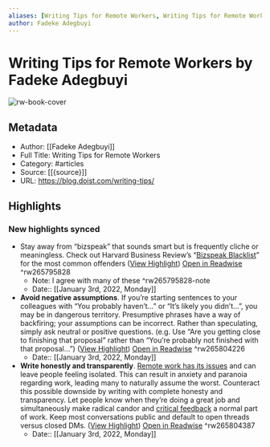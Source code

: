 ```yaml
---
aliases: [Writing Tips for Remote Workers, Writing Tips for Remote Workers]
author: Fadeke Adegbuyi
---
```

# Writing Tips for Remote Workers by Fadeke Adegbuyi

![rw-book-cover](https://readwise-assets.s3.amazonaws.com/static/images/article0.00998d930354.png)

## Metadata
- Author: [[Fadeke Adegbuyi]]
- Full Title: Writing Tips for Remote Workers
- Category: #articles
- Source: [[{source}]]
- URL: https://blog.doist.com/writing-tips/

## Highlights
### New highlights synced
- Stay away from “bizspeak” that sounds smart but is frequently cliche or meaningless. Check out Harvard Business Review’s “[Bizspeak Blacklist](https://hbr.org/2013/03/a-bizspeak-blacklist)” for the most common offenders ([View Highlight](https://read.readwise.io/read/01frew8nrt7szw1fyzt2shnf46)) [Open in Readwise](https://readwise.io/open/265795828) ^rw265795828
    - Note: I agree with many of these ^rw265795828-note
    - Date:: [[January 3rd, 2022, Monday]]
- **Avoid negative assumptions**. If you’re starting sentences to your colleagues with “You probably haven’t…” or “It’s likely you didn’t…”, you may be in dangerous territory. Presumptive phrases have a way of backfiring; your assumptions can be incorrect. Rather than speculating, simply ask neutral or positive questions. (e.g. Use “Are you getting close to finishing that proposal” rather than “You’re probably not finished with that proposal…”) ([View Highlight](https://read.readwise.io/read/01frezcwkd7w1szrtspznbxtpn)) [Open in Readwise](https://readwise.io/open/265804226) ^rw265804226
    - Date:: [[January 3rd, 2022, Monday]]
- **Write honestly and transparently**. [Remote work has its issues](https://blog.doist.com/remote-work-mental-health/) and can leave people feeling isolated. This can result in anxiety and paranoia regarding work, leading many to naturally assume the worst. Counteract this possible downside by writing with complete honesty and transparency. Let people know when they’re doing a great job and simultaneously make radical candor and [critical feedback](https://blog.doist.com/handle-negative-feedback/) a normal part of work. Keep most conversations public and default to open threads versus closed DMs. ([View Highlight](https://read.readwise.io/read/01frezn26j7t469148m8eg9cdp)) [Open in Readwise](https://readwise.io/open/265804387) ^rw265804387
    - Date:: [[January 3rd, 2022, Monday]]
